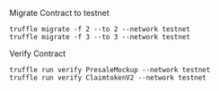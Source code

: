 
Migrate Contract to testnet
```
truffle migrate -f 2 --to 2 --network testnet
truffle migrate -f 3 --to 3 --network testnet
```

Verify Contract
```
truffle run verify PresaleMockup --network testnet
truffle run verify ClaimtokenV2 --network testnet
```